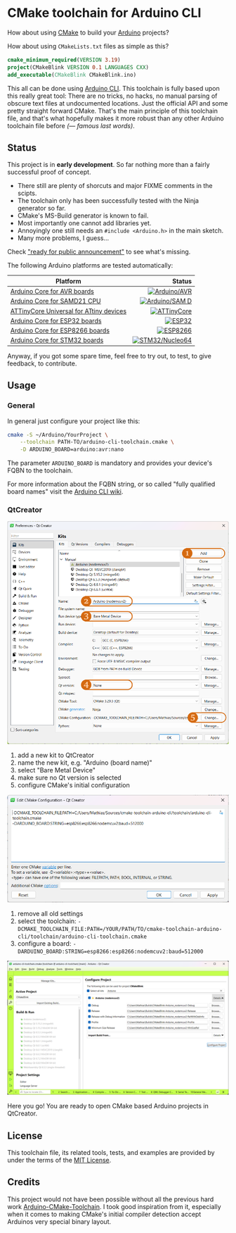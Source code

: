 # CMake toolchain for Arduino CLI

How about using [CMake](https://cmake.org) to build your [Arduino](https://arduino.cc/) projects?

How about using `CMakeLists.txt` files as simple as this?

```CMake
cmake_minimum_required(VERSION 3.19)
project(CMakeBlink VERSION 0.1 LANGUAGES CXX)
add_executable(CMakeBlink CMakeBlink.ino)
```

This all can be done using [Arduino CLI](https://github.com/arduino/arduino-cli).
This toolchain is fully based upon this really great tool: There are no tricks, no hacks, 
no manual parsing of obscure text files at undocumented locations. Just the official
API and some pretty straight forward CMake. That's the main principle of this toolchain
file, and that's what hopefully makes it more robust than any other Arduino toolchain
file before *(— famous last words)*.

## Status

This project is in **early development**.
So far nothing more than a fairly successful proof of concept.

- There still are plenty of shorcuts and major FIXME comments in the scipts.
- The toolchain only has been successfully tested with the Ninja generator so far.
- CMake's MS-Build generator is known to fail.
- Most importantly one cannot add libraries yet.
- Annoyingly one still needs an `#include <Arduino.h>` in the main sketch.
- Many more problems, I guess...

Check ["ready for public announcement"][milestone-2] to see what's missing.

The following Arduino platforms are tested automatically:

| Platform                                                                             | Status                                               |
| ------------------------------------------------------------------------------------ | ---------------------------------------------------: |
| [Arduino Core for AVR boards](https://github.com/arduino/ArduinoCore-avr)            | [![Arduino/AVR   ][ArduinoAVR.svg] ][workflows/main] |
| [Arduino Core for SAMD21 CPU](https://github.com/arduino/ArduinoCore-samd)           | [![Arduino/SAM D ][ArduinoSAMD.svg]][workflows/main] |
| [ATTinyCore Universal for ATtiny devices](https://github.com/SpenceKonde/ATTinyCore) | [![ATTinyCore    ][ATTinyCore.svg] ][workflows/main] |
| [Arduino Core for ESP32 boards](https://github.com/arduino/arduino-esp32)            | [![ESP32         ][ESP32.svg]      ][workflows/main] |
| [Arduino Core for ESP8266 boards](https://github.com/esp8266/Arduino)                | [![ESP8266       ][ESP8266.svg]    ][workflows/main] |
| [Arduino Core for STM32 boards](https://github.com/stm32duino/Arduino_Core_STM32)    | [![STM32/Nucleo64][STM32.svg]      ][workflows/main] |

Anyway, if you got some spare time, feel free to try out, to test, to give feedback,
to contribute.

## Usage
### General

In general just configure your project like this:

```Bash
cmake -S ~/Arduino/YourProject \
    --toolchain PATH-TO/arduino-cli-toolchain.cmake \
    -D ARDUINO_BOARD=arduino:avr:nano
```

The parameter `ARDUINO_BOARD` is mandatory and provides your device's FQBN to the toolchain.

For more information about the FQBN string, or so called "fully qualified board names" visit
the [Arduino CLI wiki](https://arduino.github.io/arduino-cli/1.0/FAQ/#whats-the-fqbn-string).

### QtCreator

![Setup a new kit](.assets/qtcreator-kit-setup.png)

1. add a new kit to QtCreator
2. name the new kit, e.g. "Arduino (board name)"
3. select "Bare Metal Device"
4. make sure no Qt version is selected
5. configure CMake's initial configuration

![Configure the kit's CMake settings](.assets/qtcreator-kit-setup-cmake.png)

1. remove all old settings
2. select the toolchain: `-DCMAKE_TOOLCHAIN_FILE:PATH=/YOUR/PATH/TO/cmake-toolchain-arduino-cli/toolchain/arduino-cli-toolchain.cmake`
3. configure a board: `-DARDUINO_BOARD:STRING=esp8266:esp8266:nodemcuv2:baud=512000`

![Setup a project](.assets/qtcreator-project-setup.png)

Here you go! You are ready to open CMake based Arduino projects in QtCreator.

## License

This toolchain file, its related tools, tests, and examples are provided by under the terms
of the [MIT License](LICENSE).

## Credits

This project would not have been possible without all the previous hard work
[Arduino-CMake-Toolchain](https://github.com/a9183756-gh/Arduino-CMake-Toolchain).
I took good inspiration from it, especially when it comes to making CMake's initial
compiler detection accept Arduinos very special binary layout.


[ArduinoAVR.svg]:  https://github.com/hasselmm/cmake-toolchain-arduino-cli/actions/workflows/badge-arduino-avr.yml/badge.svg
[ArduinoSAMD.svg]: https://github.com/hasselmm/cmake-toolchain-arduino-cli/actions/workflows/badge-arduino-samd.yml/badge.svg
[ATTinyCore.svg]:  https://github.com/hasselmm/cmake-toolchain-arduino-cli/actions/workflows/badge-attinycore.yml/badge.svg
[ESP32.svg]:       https://github.com/hasselmm/cmake-toolchain-arduino-cli/actions/workflows/badge-esp32.yml/badge.svg
[ESP8266.svg]:     https://github.com/hasselmm/cmake-toolchain-arduino-cli/actions/workflows/badge-esp8266.yml/badge.svg
[STM32.svg]:       https://github.com/hasselmm/cmake-toolchain-arduino-cli/actions/workflows/badge-stm32.yml/badge.svg
[workflows/main]:  https://github.com/hasselmm/cmake-toolchain-arduino-cli/actions/workflows/main.yml

[milestone-2]:     https://github.com/hasselmm/cmake-toolchain-arduino-cli/milestone/2
